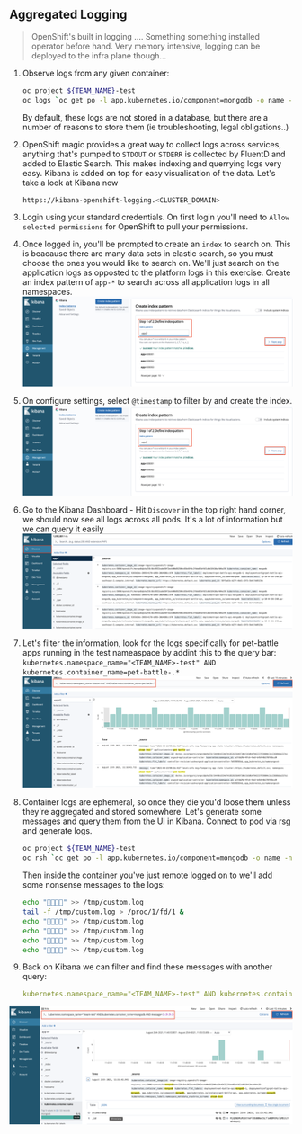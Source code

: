 ## Aggregated Logging
> OpenShift's built in logging .... Something something installed operator before hand. Very memory intensive, logging can be deployed to the infra plane though...

1. Observe logs from any given container:
    ```bash
    oc project ${TEAM_NAME}-test
    oc logs `oc get po -l app.kubernetes.io/component=mongodb -o name -n ${TEAM_NAME}-test` --since 10m
    ```
    By default, these logs are not stored in a database, but there are a number of reasons to store them (ie troubleshooting, legal obligations..)

2. OpenShift magic provides a great way to collect logs across services, anything that's pumped to `STDOUT` or `STDERR` is collected by FluentD and added to Elastic Search. This makes indexing and querrying logs very easy. Kibana is added on top for easy visualisation of the data. Let's take a look at Kibana now
    ```bash
    https://kibana-openshift-logging.<CLUSTER_DOMAIN>
    ```

3. Login using your standard credentials. On first login you'll need to `Allow selected permissions` for OpenShift to pull your permissions. 

4. Once logged in, you'll be prompted to create an `index` to search on. This is beacause there are many data sets in elastic search, so you must choose the ones you would like to search on. We'll just search on the application logs as opposted to the platform logs in this exercise. Create an index pattern of `app-*` to search across all application logs in all namespaces.
![kibana-create-index](./images/kibana-create-index.png)

5. On configure settings, select `@timestamp` to filter by and create the index.
![kibana-create-index-timestamp](./images/kibana-create-index.png)

6. Go to the Kibana Dashboard - Hit `Discover` in the top right hand corner, we should now see all logs across all pods. It's a lot of information but we can query it easily
![kibana-discover](./images/kibana-discover.png)

7. Let's filter the information, look for the logs specifically for pet-battle apps running in the test nameaspace by addint this to the query bar:
`kubernetes.namespace_name="<TEAM_NAME>-test" AND kubernetes.container_name=pet-battle-.*`
![kibana-example-query](./images/kibana-example-query.png)

8. Container logs are ephemeral, so once they die you'd loose them unless they're aggregated and stored somewhere. Let's generate some messages and query them from the UI in Kibana. Connect to pod via rsg and generate logs.

    ```bash
    oc project ${TEAM_NAME}-test
    oc rsh `oc get po -l app.kubernetes.io/component=mongodb -o name -n ${TEAM_NAME}-test`
    ```

    Then inside the container you've just remote logged on to we'll add some nonsense messages to the logs:
    ```bash
    echo "🦄🦄🦄🦄" >> /tmp/custom.log
    tail -f /tmp/custom.log > /proc/1/fd/1 &
    echo "🦄🦄🦄🦄" >> /tmp/custom.log
    echo "🦄🦄🦄🦄" >> /tmp/custom.log
    echo "🦄🦄🦄🦄" >> /tmp/custom.log
    echo "🦄🦄🦄🦄" >> /tmp/custom.log
    ```

9. Back on Kibana we can filter and find these messages with another query: 
    ```yaml
    kubernetes.namespace_name="<TEAM_NAME>-test" AND kubernetes.container_name=mongodb AND message=🦄🦄🦄🦄
    ```
![kibana-mongodb-unicorn](./images/kibana-mongodb-unicorn.png)